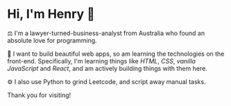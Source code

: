 # Hi, I'm Henry 👋
⚖️ I'm a lawyer-turned-business-analyst from Australia who found an absolute love for programming. 

🎨 I want to build beautiful web apps, so am learning the technologies on the front-end. Specifically, I'm learning things like _HTML_, _CSS_, _vanilla JavaScript_ and _React_, and am actively building things with them here. 

⚙️ I also use Python to grind Leetcode, and script away manual tasks.

Thank you for visiting!
